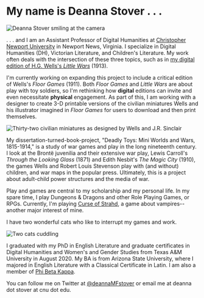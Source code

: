 # My name is Deanna Stover . . .

![Deanna Stover smiling at the camera](https://deanna-stover.github.io/deanna-stover/images/Profile.jpg)

. . . and I am an Assistant Professor of Digital Humanities at [Christopher Newport University](https://cnu.edu/people/deannastover/) in Newport News, Virginia. I specialize in Digital Humanities (DH), Victorian Literature, and Children's Literature. My work often deals with the intersection of these three topics, such as in [my digital edition of H.G. Wells's *Little Wars*](https://scholarlyediting.org/2017/editions/littlewars/intro.html) (1913).

I'm currently working on expanding this project to include a critical edition of Wells's *Floor Games* (1911). Both *Floor Games* and *Little Wars* are about play with toy soldiers, so I'm rethinking how **digital** editions can invite and even necessitate **physical** engagement. As part of this, I am working with a designer to create 3-D printable versions of the civilian miniatures Wells and his illustrator imagined in *Floor Games* for users to download and then print themselves.

![Thirty-two civilian miniatures as designed by Wells and J.R. Sinclair](https://deanna-stover.github.io/deanna-stover/images/Suggestions.gif)

My dissertation-turned-book-project, "Deadly Toys: Mini Worlds and Wars, 1815-1914," is a study of war games and play in the long nineteenth century. I look at the Brontë juvenilia and their extensive war play, Lewis Carroll's *Through the Looking Glass* (1871) and Edith Nesbit's *The Magic City* (1910), the games Wells and Robert Louis Stevenson play with (and without) children, and war maps in the popular press. Ultimately, this is a project about adult-child power structures and the media of war. 

Play and games are central to my scholarship and my personal life. In my spare time, I play Dungeons & Dragons and other Role Playing Games, or RPGs. Currently, I'm playing [Curse of Strahd](https://dnd.wizards.com/products/tabletop-games/rpg-products/curse-strahd), a game about vampires--another major interest of mine.

I have two wonderful cats who like to interrupt my games and work.

![Two cats cuddling](https://deanna-stover.github.io/deanna-stover/images/TurksandCaicos.jpg)

I graduated with my PhD in English Literature and graduate certificates in Digital Humanities and Women's and Gender Studies from Texas A&M University in August 2020. My BA is from Arizona State University, where I majored in English Literature with a Classical Certificate in Latin. I am also a member of [Phi Beta Kappa](https://www.pbk.org/). 

You can follow me on Twitter at [@deannaMFstover](https://twitter.com/deannamfstover?lang=en) or email me at deanna dot stover at cnu dot edu.
